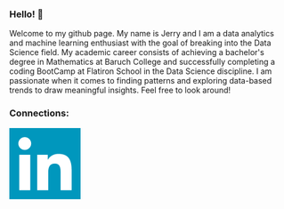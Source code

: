 ### Hello! 👋

Welcome to my github page. My name is Jerry and I am a data analytics and machine learning enthusiast with the goal of breaking into the Data Science field. My academic career consists of achieving a bachelor's degree in Mathematics at Baruch College and successfully completing a coding BootCamp at Flatiron School in the Data Science discipline. I am passionate when it comes to finding patterns and exploring data-based trends to draw meaningful insights. Feel free to look around!

### Connections: 

[![Linkedin](images/linkedin-icon.png)](https://www.linkedin.com/in/jerry-vasquez/)

